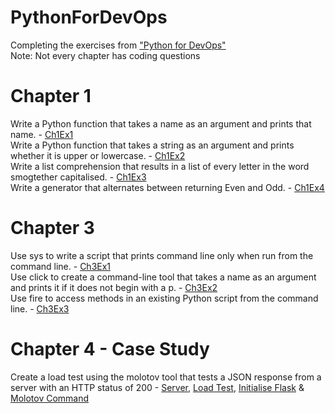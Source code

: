 # PythonForDevOps
Completing the exercises from ["Python for DevOps"](http://shop.oreilly.com/product/0636920274902.do)  
Note: Not every chapter has coding questions

# Chapter 1
Write a Python function that takes a name as an argument and prints that name. - [Ch1Ex1](https://github.com/GammaBlaze/PythonForDevOps/blob/master/Chapter_1/Ch1Ex1.py)  
Write a Python function that takes a string as an argument and prints whether it is upper or lowercase. - [Ch1Ex2](https://github.com/GammaBlaze/PythonForDevOps/blob/master/Chapter_1/Ch1Ex2.py)  
Write a list comprehension that results in a list of every letter in the word smogtether capitalised. - [Ch1Ex3](https://github.com/GammaBlaze/PythonForDevOps/blob/master/Chapter_1/Ch1Ex3.py)  
Write a generator that alternates between returning Even and Odd. - [Ch1Ex4](https://github.com/GammaBlaze/PythonForDevOps/blob/master/Chapter_1/Ch1Ex4.py)  

# Chapter 3
Use sys to write a script that prints command line only when run from the command line. - [Ch3Ex1](https://github.com/GammaBlaze/PythonForDevOps/blob/master/Chapter_3/Ch3Ex1.py)  
Use click to create a command-line tool that takes a name as an argument and prints it if it does not begin with a p. - [Ch3Ex2](https://github.com/GammaBlaze/PythonForDevOps/blob/master/Chapter_3/Ch3Ex2.py)  
Use fire to access methods in an existing Python script from the command line. - [Ch3Ex3](https://github.com/GammaBlaze/PythonForDevOps/blob/master/Chapter_3/Ch3Ex3.py)  

# Chapter 4 - Case Study
Create a load test using the molotov tool that tests a JSON response from a server with an HTTP status of 200 - [Server](https://github.com/GammaBlaze/PythonForDevOps/blob/master/Chapter_4/small.py), [Load Test](https://github.com/GammaBlaze/PythonForDevOps/blob/master/Chapter_4/load_test.py), [Initialise Flask](https://github.com/GammaBlaze/PythonForDevOps/blob/master/Chapter_4/flask_com.txt) & [Molotov Command](https://github.com/GammaBlaze/PythonForDevOps/blob/master/Chapter_4/Mol_com.txt)
